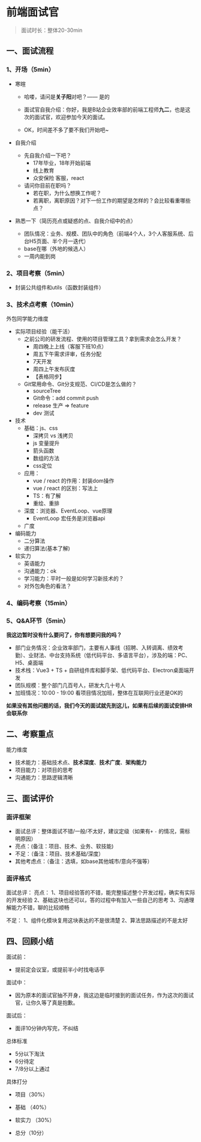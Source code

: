 # 前端面试官

> 面试时长：整体20-30min

## 一、面试流程

### 1、开场（5min）

- 寒暄

  - 哈喽，请问是**关子阳**对吧？—— 是的

  - 面试官自我介绍：你好，我是B站企业效率部的前端工程师**九二**，也是这次的面试官，欢迎参加今天的面试。
  - OK，时间差不多了要不我们开始吧~

- 自我介绍
  - 先自我介绍一下吧？
    - 17年毕业，18年开始前端
    - 线上教育
    - 众安保险 客服，react
  - 请问你目前在职吗？
    - 若在职，为什么想换工作呢？
    - 若离职，离职原因？对下一份工作的期望是怎样的？会比较看重哪些点？

- 熟悉一下（简历亮点或疑惑的点、自我介绍中的点）
  - 团队情况：业务、规模、团队中的角色（前端4个人，3个人客服系统、后台H5页面、半个月一迭代）
  - base在哪（外地的候选人）
  - 一周内能到岗

### 2、项目考察（5min）
- 封装公共组件和utils（函数封装组件）

### 3、技术点考察（10min）

外包同学能力维度
- 实际项目经验（能干活）
  - 之前公司的研发流程、使用的项目管理工具？拿到需求会怎么开发？
    - 周四晚上上线（客服下班10点）
    - 周五下午需求评审，任务分配
    - 7天开发
    - 周四上午发布灰度
    - 【表格同步】
  - Git常用命令、Git分支规范、CI/CD是怎么做的？
    - sourceTree
    - Git命令：add commit push
    - release 生产 => feature
    - dev 测试
- 技术
  - 基础：js、css
    - 深拷贝 vs 浅拷贝
    - js 变量提升
    - 箭头函数
    - 数组的方法
    - css定位
  - 应用：
    - vue / react 的作用：封装dom操作
    - vue / react 的区别：写法上
    - TS：有了解
    - 重绘、重排
  - 深度：浏览器、EventLoop、vue原理
    - EventLoop 宏任务是浏览器api
  - 广度
- 编码能力
  - 二分算法
  - 递归算法(基本了解)
- 软实力
  - 英语能力
  - 沟通能力：ok
  - 学习能力：平时一般是如何学习新技术的？
  - 对外包角色的看法？

### 4、编码考察（15min）

### 5、Q&A环节（5min）

**我这边暂时没有什么要问了，你有想要问我的吗？**

- 部门业务情况：企业效率部门，主要有人事线（招聘、入转调离、绩效考勤）、业财法、中台支持系统（低代码平台、多语言平台），涉及的端：PC、H5、桌面端
- 技术栈：Vue3 + TS + 自研组件库和脚手架、低代码平台、Electron桌面端开发
- 团队规模：整个部门几百号人，研发大几十号人
- 加班情况：10:00 - 19:00 看项目情况加班，整体在互联网行业还是OK的

**如果没有其他问题的话，我们今天的面试就先到这儿，如果有后续的面试安排HR会联系你**

## 二、考察重点

能力维度
- 技术能力：基础技术点、**技术深度**、**技术广度**、**架构能力**
- 项目能力：对项目的思考
- 沟通能力：思路逻辑清晰


## 三、面试评价

### 面评框架
- 面试总评：整体面试不错/一般/不太好，建议定级（如果有`+` `-` 的情况，需标明原因）
- 亮点：(备注：项目、技术、业务、软技能)
- 不足：（备注：项目、技术基础/深度）
- 其他考虑点：（备注：选填，如base其他城市/意向不强等）

### 面评格式
面试总评：
亮点：
1、项目经验答的不错，能完整描述整个开发过程，确实有实际的开发经验
2、基础这块也还可以，答的过程中有加入一些自己的思考
3、沟通理解能力不错，聊的比较顺畅

不足：
1、组件化模块复用这块表达的不是很清楚
2、算法思路描述的不是太好


## 四、回顾小结

面试前：
- 提前定会议室，或提前半小时找电话亭

面试中：
- 因为原本的面试官抽不开身，我这边是临时接到的面试任务，作为这次的面试官，让你久等了真是抱歉。

面试后：
- 面评10分钟内写完，不纠结

总体标准
- 5分以下淘汰
- 6分待定
- 7/8分以上通过

具体打分
- 项目（30%）   
- 基础 （40%）  
- 软实力 （30%）  

- 总分（10分）